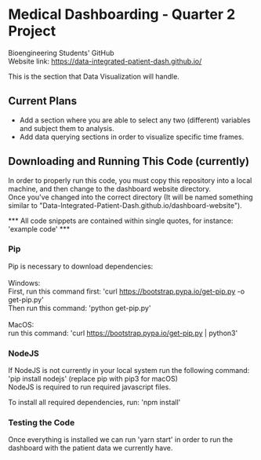 # Medical Dashboarding - Quarter 2 Project

Bioengineering Students' GitHub
<br> Website link: https://data-integrated-patient-dash.github.io/

This is the section that Data Visualization will handle. 

## Current Plans
- Add a section where you are able to select any two (different) variables and subject them to analysis.<br>
- Add data querying sections in order to visualize specific time frames.


## Downloading and Running This Code (currently)
In order to properly run this code, you must copy this repository into a local machine, and then change to the dashboard website directory. <br>Once you've changed into the correct directory (It will be named something similar to "Data-Integrated-Patient-Dash.github.io/dashboard-website").

 *** All code snippets are contained within single quotes, for instance: 'example code' ***
### Pip
Pip is necessary to download dependencies:<br>
<br>Windows:<br> 
  First, run this command first: 'curl https://bootstrap.pypa.io/get-pip.py -o get-pip.py'
  <br>Then run this command: 'python get-pip.py'<br>
<br>MacOS:<br> 
  run this command: 'curl https://bootstrap.pypa.io/get-pip.py | python3'

### NodeJS
If NodeJS is not currently in your local system run the following command: 'pip install nodejs' (replace pip with pip3 for macOS)<br> 
NodeJS is required to run required javascript files.

To install all required dependencies, run: 'npm install'


### Testing the Code
Once everything is installed we can run 'yarn start' in order to run the dashboard with the patient data we currently have. 
